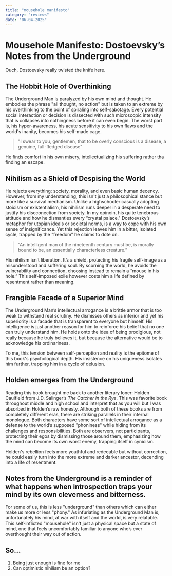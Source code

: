 ```yaml
---
title: "mousehole manifesto"
category: "reviews"
date: "06-04-2025"
---
```

# Mousehole Manifesto: Dostoevsky’s Notes from the Underground

Ouch, Dostoevsky really twisted the knife here. 

## The Hobbit Hole of Overthinking

The Underground Man is paralyzed by his own mind and thought. He embodies the phrase "all thought, no action" but is taken to an extreme by his overthinking to the point of spiraling into self-sabotage. Every potential social interaction or decision is dissected with such microscopic intensity that is collapses into nothingness before it can even begin. The worst part is, his hyper-awareness, his acute sensitivity to his own flaws and the world's inanity, becomes his self-made cage.

> "I swear to you, gentlemen, that to be overly conscious is a disease, a genuine, full-fledged disease"

He finds comfort in his own misery, intellectualizing his suffering rather tha finding an escape.

## Nihilism as a Shield of Despising the World

He rejects everything: society, morality, and even basic human decency. However, from my understanding, this isn't just a philosophical stance but more like a survival mechanism. Unlike a highschooler casually adopting stoicism or existentialism, his nihilism runs deeper in a desperate need to justify his discconection from society. In my opinoin, his quite tenebrous attitude and how he dismantles every “crystal palace," Dostoevsky’s metaphor for utopian ideals or societal norms, is a way to cope with his own sense of insignificance. Yet this rejection leaves him in a bitter, isolated cycle, trapped by the “freedom” he claims to dote on.

> “An intelligent man of the nineteenth century must be, is morally bound to be, an essentially characterless creature.”

His nihilism isn’t liberation. It’s a shield, protecting his fragile self-image as a misunderstood and suffering soul. By scorning the world, he avoids the vulnerability and connection, choosing instead to remain a “mouse in his hole.” This self-imposed exile however costs him a life defined by resentment rather than meaning.

## Frangible Facade of a Superior Mind

The Underground Man’s intellectual arrogance is a brittle armor that is too weak to withstand real scrutiny. He dismisses others as inferior and yet his superiority is a facade that is transparent to everyone but himself. His intelligence is just another reason for him to reinforce his belief that no one can truly understand him. He holds onto the idea of being prodigious, not really because he truly believes it, but because the alternative would be to acknowledge his ordinariness.

To me, this tension between self-perception and reality is the epitome of this book's psychological depth. His insistence on his uniqueness isolates him further, trapping him in a cycle of delusion.

## Holden emerges from the Underground

Reading this book brought me back to another literary loner: Holden Caulfield from J.D. Salinger’s *The Catcher in the Rye*. This was favorite book throughout middle and high school and interpret that as you will but I was absorbed in Holden’s raw honesty. Although both of these books are from completely different eras, there are striking parallels in their internal monologue. Both characters have some sort of intellectual arrogance as a defense to the world’s supposed "phoniness" while hiding from its challenges and responsibilities. Both are observers, not participants, protecting their egos by dismissing those around them, emphasizing how the mind can become its own worst enemy, trapping itself in cynicism.

Holden's rebellion feels more youthful and redeeable but without correction, he could easily turn into the more extreme and darker ancestor, decending into a life of resentment.

## Notes from the Underground is a reminder of what happens when introspection traps your mind by its own cleverness and bitterness. 
For some of us, this is less "underground" than others which can either make us more or less "phony." As infuriating as the Underground Man is, unfortunately his mind, at war with itself and the world, is very relatable. This self-inflicted "mousehole" isn't just a physical space but a state of mind, one that feels uncomfortably familiar to anyone who’s ever overthought their way out of action.

## So...  
1. Being just enough is fine for me
2. Can optimistic nihilism be an option?